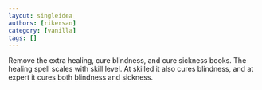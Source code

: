 ```yaml
---
layout: singleidea
authors: [rikersan]
category: [vanilla]
tags: []
---
```

Remove the extra healing, cure blindness, and cure sickness books. The healing spell scales with skill level. At skilled it also cures blindness, and at expert it cures both blindness and sickness.
